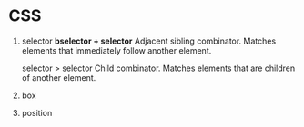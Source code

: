 # CSS

1. selector 
   **bselector + selector**	Adjacent sibling combinator. Matches elements that immediately follow another element.

   selector > selector	Child combinator. Matches elements that are children of another element.

2. box

3. position
